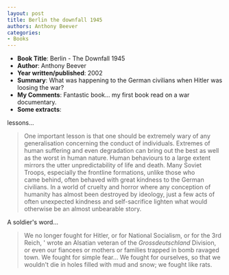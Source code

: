 ```yaml
---
layout: post
title: Berlin the downfall 1945
authors: Anthony Beever
categories:
- Books
---
```



- **Book Title**: Berlin - The Downfall 1945
- **Author**: Anthony Beever
- **Year written/published**: 2002
- **Summary**: What was happening to the German civilians when Hitler was loosing the war?
- **My Comments**: Fantastic book... my first book read on a war documentary.
- **Some extracts**:

lessons...

> One important lesson is that one should be extremely wary of any generalisation concerning the conduct of individuals. Extremes of human suffering and even degradation can bring out the best as well as the worst in human nature. Human behaviours to a large extent mirrors the utter unpredictability of life and death. Many Soviet Troops, especially the frontline formations, unlike those who came behind, often behaved with great kindness to the German civilians. In a world of cruelty and horror where any conception of humanity has almost been destroyed by ideology, just a few acts of often unexpected kindness and self-sacrifice lighten what would otherwise be an almost unbearable story.

A soldier's word...

> We no longer fought for Hitler, or for National Socialism, or for the 3rd Reich, ' wrote an Alsatian veteran of the _Grossdeutschland_ Division, or even our fiancees or mothers or families trapped in bomb ravaged town. We fought for simple fear... We fought for ourselves, so that we wouldn't die in holes filled with mud and snow; we fought like rats.

